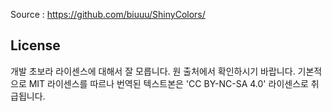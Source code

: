 Source : https://github.com/biuuu/ShinyColors/

## License
개발 초보라 라이센스에 대해서 잘 모릅니다. 원 출처에서 확인하시기 바랍니다. 기본적으로 MIT 라이센스를 따르나 번역된 텍스트본은 'CC BY-NC-SA 4.0' 라이센스로 취급됩니다.
